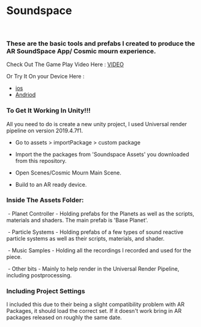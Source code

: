 # Soundspace
 
### These are the basic tools and prefabs I created to produce the AR SoundSpace App/ Cosmic mourn experience.

Check Out The Game Play Video Here : <a href="https://www.youtube.com/watch?v=bRlox-qyZBc&t=4s" target="_blank">VIDEO</a>

Or Try It On your Device Here : 

 - [ios](https://apps.apple.com/app/id1529811825)
 - [Andriod](https://play.google.com/store/apps/details?id=com.Lorn.SoundSpace.Four&hl=en_GB)


### To Get It Working In Unity!!!

All you need to do is create a new unity project, I used Universal render pipeline on version 2019.4.7f1. 

 - Go to assets > importPackage > custom package 

 - Import the the packages from 'Soundspace Assets' you downloaded from this repository.

 - Open Scenes/Cosmic Mourn Main Scene. 

 - Build to an AR ready device.



### Inside The Assets Folder:

 - Planet Controller - Holding prefabs for the Planets as well as the scripts, materials and shaders. The main prefab is 'Base Planet'.

 - Particle Systems - Holding prefabs of a few types of sound reactive particle systems as well as their scripts, materials, and shader.

 - Music Samples - Holding all the recordings I recorded and used for the piece.

 - Other bits - Mainly to help render in the Universal Render Pipeline, including postprocessing. 



### Including Project Settings

I included this due to their being a slight compatibility problem with AR Packages, it should load the correct set. If it doesn't work bring in AR packages released on roughly the same date.

